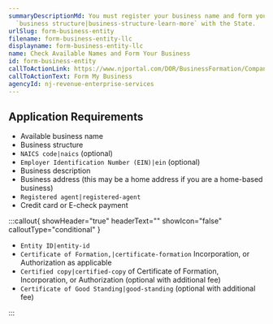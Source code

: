 ```yaml
---
summaryDescriptionMd: You must register your business name and form your
  `business structure|business-structure-learn-more` with the State.
urlSlug: form-business-entity
filename: form-business-entity-llc
displayname: form-business-entity-llc
name: Check Available Names and Form Your Business
id: form-business-entity
callToActionLink: https://www.njportal.com/DOR/BusinessFormation/CompanyInformation/BusinessName
callToActionText: Form My Business
agencyId: nj-revenue-enterprise-services
---
```

## Application Requirements

* Available business name
* Business structure
*  `NAICS code|naics` (optional)
*  `Employer Identification Number (EIN)|ein` (optional)
* Business description
* Business address (this may be a home address if you are a home-based business)
*  `Registered agent|registered-agent` 
* Credit card or E-check payment

:::callout{ showHeader="true" headerText="" showIcon="false" calloutType="conditional" }

*  `Entity ID|entity-id` 
*  `Certificate of Formation,|certificate-formation` Incorporation, or Authorization as applicable
*  `Certified copy|certified-copy` of Certificate of Formation, Incorporation, or Authorization (optional with additional fee)
*  `Certificate of Good Standing|good-standing` (optional with additional fee)

:::